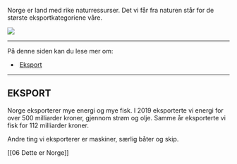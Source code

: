 Norge er land med rike naturressurser. Det vi får fra naturen står for de største eksportkategoriene våre.

![](https://cdn.kursoria.no/pensum/elements/pensum-for-samfunnskunnskapsproven-_zaxscd.jpg)

---

På denne siden kan du lese mer om:

-    [Eksport](https://app.norskkunnskap.no/pensum/rtehtr/zrt6e2/zaxscd#eksport)

---

## EKSPORT

Norge eksporterer mye energi og mye fisk. I 2019 eksporterte vi energi for over 500 milliarder kroner, gjennom strøm og olje. Samme år eksporterte vi fisk for 112 milliarder kroner.

Andre ting vi eksporterer er maskiner, særlig båter og skip.

[[06 Dette er Norge]]
